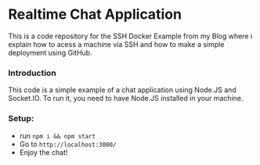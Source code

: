 # Realtime Chat Application
This is a code repository for the SSH Docker Example from my Blog where i explain how to acess a machine via SSH and how to make a simple deployment using GitHub.

### Introduction
This code is a simple example of a chat application using Node.JS and Socket.IO.
To run it, you need to have Node.JS installed in your machine.

### Setup:
- run `npm i && npm start`
- Go to `http://localhost:3000/`
- Enjoy the chat!